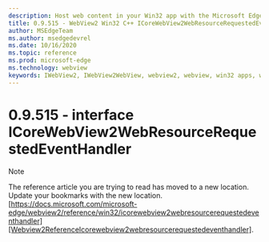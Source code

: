```yaml
---
description: Host web content in your Win32 app with the Microsoft Edge WebView2 control
title: 0.9.515 - WebView2 Win32 C++ ICoreWebView2WebResourceRequestedEventHandler
author: MSEdgeTeam
ms.author: msedgedevrel
ms.date: 10/16/2020
ms.topic: reference
ms.prod: microsoft-edge
ms.technology: webview
keywords: IWebView2, IWebView2WebView, webview2, webview, win32 apps, win32, edge, ICoreWebView2, ICoreWebView2Controller, browser control, edge html
---
```


# 0.9.515 - interface ICoreWebView2WebResourceRequestedEventHandler 

> [!NOTE]
> The reference article you are trying to read has moved to a new location.  
> Update your bookmarks with the new location.  
> [https://docs.microsoft.com/microsoft-edge/webview2/reference/win32/icorewebview2webresourcerequestedeventhandler][Webview2ReferenceIcorewebview2webresourcerequestedeventhandler].  

[Webview2ReferenceIcorewebview2webresourcerequestedeventhandler]: /microsoft-edge/webview2/reference/win32/icorewebview2webresourcerequestedeventhandler "interface ICoreWebView2WebResourceRequestedEventHandler | Microsoft Docs"
